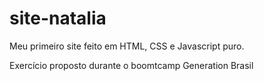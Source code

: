 # site-natalia

<p> Meu primeiro site feito em HTML, CSS e Javascript puro.
<br>
<p> Exercício proposto durante o boomtcamp Generation Brasil
